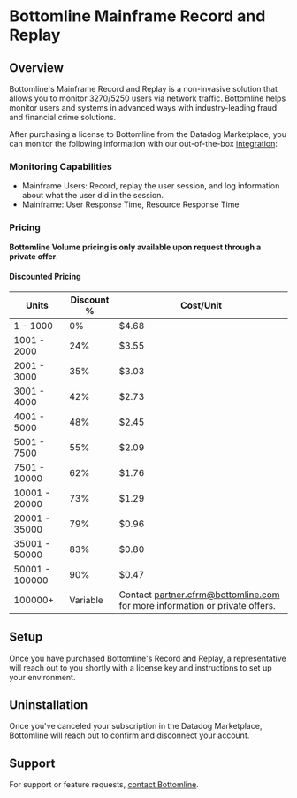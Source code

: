 # Bottomline Mainframe Record and Replay

## Overview

Bottomline's Mainframe Record and Replay is a non-invasive solution that allows you to monitor 3270/5250 users via network traffic. Bottomline helps monitor users and systems in advanced ways with industry-leading fraud and financial crime solutions.

After purchasing a license to Bottomline from the Datadog Marketplace, you can monitor the following information with our out-of-the-box [integration][3]:

### Monitoring Capabilities

- Mainframe Users: Record, replay the user session, and log information about what the user did in the session.
- Mainframe: User Response Time, Resource Response Time

### Pricing
**Bottomline Volume pricing is only available upon request through a private offer**.

#### Discounted Pricing

| Units | Discount % | Cost/Unit |
|---|---|---|
| 1 - 1000 | 0% | $4.68 |
| 1001 - 2000 | 24% | $3.55 |
| 2001 - 3000 | 35% | $3.03 |
| 3001 - 4000 | 42% | $2.73 |
| 4001 - 5000 | 48% | $2.45 |
| 5001 - 7500 | 55% | $2.09 |
| 7501 - 10000 | 62% | $1.76 |
| 10001 - 20000 | 73% | $1.29 |
| 20001 - 35000 | 79% | $0.96 |
| 35001 - 50000 | 83% | $0.80 |
| 50001 - 100000 | 90% | $0.47 |
| 100000+ | Variable | Contact [partner.cfrm@bottomline.com](mailto:partner.cfrm@bottomline.com) for more information or private offers. |

## Setup
Once you have purchased Bottomline's Record and Replay, a representative will reach out to you shortly with a license key and instructions to set up your environment.

## Uninstallation

Once you've canceled your subscription in the Datadog Marketplace, Bottomline will reach out to confirm and disconnect your account.

## Support
For support or feature requests, [contact Bottomline](mailto:partner.cfrm@bottomline.com).

[1]: https://www.bottomline.com/
[2]: https://www.bottomline.com/us
[3]: /integrations/bottomline-recordandreplay
